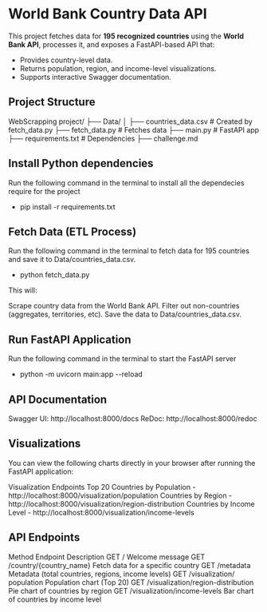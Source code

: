 # World Bank Country Data API

This project fetches data for **195 recognized countries** using the **World Bank API**, processes it, and exposes a FastAPI-based API that:

- Provides country-level data.
- Returns population, region, and income-level visualizations.
- Supports interactive Swagger documentation.


## Project Structure

WebScrapping project/
├── Data/
│   ├── countries_data.csv           # Created by fetch_data.py 
├── fetch_data.py                    # Fetches data
├── main.py                          # FastAPI app
├── requirements.txt                 # Dependencies
├── challenge.md



## Install Python dependencies
Run the following command in the terminal to install all the dependecies require for the project

- pip install -r requirements.txt



## Fetch Data (ETL Process)
Run the following command in the terminal to fetch data for 195 countries and save it to Data/countries_data.csv.

-  python fetch_data.py

This will:

Scrape country data from the World Bank API.
Filter out non-countries (aggregates, territories, etc).
Save the data to Data/countries_data.csv.



## Run FastAPI Application
Run the following command in the terminal to start the FastAPI server

- python -m uvicorn main:app --reload


## API Documentation
Swagger UI: http://localhost:8000/docs
ReDoc: http://localhost:8000/redoc


## Visualizations
You can view the following charts directly in your browser after running the FastAPI application:

Visualization Endpoints
Top 20 Countries by Population - http://localhost:8000/visualization/population
Countries by Region	           - http://localhost:8000/visualization/region-distribution
Countries by Income Level      - http://localhost:8000/visualization/income-levels


## API Endpoints
Method	Endpoint	                                  Description
GET	    /	                                          Welcome message
GET	    /country/{country_name}	                      Fetch data for a specific country
GET	    /metadata	                                  Metadata (total countries, regions, income levels)
GET	    /visualization/ population	                  Population chart (Top 20)
GET	    /visualization/region-distribution	          Pie chart of countries by region
GET	    /visualization/income-levels	              Bar chart of countries by income level